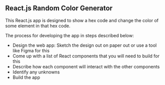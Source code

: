 ## React.js Random Color Generator

This React.js app is designed to show a hex code and change the color of some element in that hex code.

The process for developing the app in steps described below:

- Design the web app: Sketch the design out on paper out or use a tool like Figma for this
- Come up with a list of React components that you will need to build for this
- Describe how each component will interact with the other components
- Identify any unknowns
- Build the app
